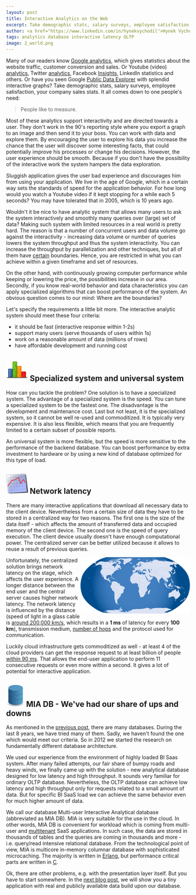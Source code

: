 ```yaml
---
layout: post
title: Interactive Analytics on the Web
excerpt: Take demographic stats, salary surveys, employee satisfaction, your company sales stats. It all comes down to one people's need - People like to measure.
author: <a href="https://www.linkedin.com/in/hynekvychodil">Hynek Vychodil</a>, <a href="http://cz.linkedin.com/pub/vladimir-makovsky/2a/141/141">Vladimir Makovsky</a>
tags: analytics database interactive latency OLTP
image: 2_world.png
---
```

<p>
Many of our readers know <a href="http://www.google.com/analytics/">Google analytics</a>, which gives statistics about the website traffic, customer conversion and sales. Or Youtube (video) <a href="http://googleblog.blogspot.com/2008/03/insight-into-youtube-videos.html">analytics</a>, Twitter <a href="https://analytics.twitter.com/about">analytics</a>, Facebook <a href="https://developers.facebook.com/docs/platforminsights">Insights</a>, LinkedIn statistics and others. Or have you seen Google <a href="http://www.google.com/publicdata/directory">Public Data Explorer</a> with splendid interactive graphs? Take demographic stats, salary surveys, employee satisfaction, your company sales stats. It all comes down to one people's need: 

<blockquote>People like to measure.</blockquote>
</p>

<p>
Most of these analytics support interactivity and are directed towards a user. They don't work in the 90's reporting style where you export a graph to an image and then send it to your boss. You can work with data and explore them. By encouraging the user to explore his data you increase the chance that the user will discover some interesting facts, that could potentially improve his processes or change his decisions. However, the user experience should be smooth. Because if you don't have the possibility of the interactive work the system hampers the data exploration.
</p>
<p>Sluggish application gives the user bad experience and discourages him from using your application. We live in the age of Google, which in a certain way sets the standards of speed for the application behavior. For how long would you watch a Youtube video if it kept stopping for a while each 5 seconds? You may have tolerated that in 2005, which is 10 years ago.
</p>

<p>
Wouldn't it be nice to have analytic system that allows many users to ask the system interactively and smoothly many queries over (large) set of data? Making such system
with limited resources in a real world is pretty hard. The reason is that a number of concurrent users and data volume go against the interactivity - increasing data volume or number of queries lowers the system throughput and thus the system interactivity. You can increase the throughput by parallelization and other techniques, but all of them have <a href="http://en.wikipedia.org/wiki/Amdahl%27s_law">certain</a> boundaries. Hence, you are restricted in what you can achieve within a given timeframe and set of resources.
</p>

<p>On the other hand, with continuously growing computer performance while keeping or lowering the price, the possibilities increase in our area. Secondly, if you know real-world behavior and data characteristics you can apply specialized algorithms that can boost performance of the system. An obvious question comes to our mind: Where are the boundaries?
</p>

<p>Let's specify the requirements a little bit more. The interactive analytic system should meet these four criteria:
<ul>
	<li>it should be fast (interactive response within 1-2s)</li>
	<li>support many users (serve thousands of users within 1s)</li>
	<li>work on a reasonable amount of data (millions of rows)</li>
	<li>have affordable development and running cost</li>
</ul>

<h2><img src="/img/posts/2_analytic.png"> Specialized system and universal system</h2>

<p>
How can you tackle the problem? One solution is to have a specialized system.
The advantage of a specialized system is the speed. You can tune a specialized
system to be the fastest one. The disadvantage is the development and maintenance
cost. Last but not least, it is the specialized system, so it cannot be well re-used
and commoditized. It is typically very expensive. It is also less flexible,
which means that you are frequently limited to a certain subset of possible reports.
</p>

<p>An universal system is more flexible, but the speed is more sensitive to the performance
of the backend database. You can boost performance by extra investment to hardware
or by using a new kind of database optimized for this type of load.
</p>

<h2><img src="/img/posts/2_latency.png"> Network latency</h2>

<p>
There are many interactive applications that download all necessary data to the client device.
Nevertheless from a certain size of data they have to be stored in a centralized way for two reasons.
The first one is the size of the data itself - which affects the amount of transferred data
and occupied memory of the client device. The second one is the speed of query execution.
The client device usually doesn't have enough computational power.
The centralized server can be better utilized because it allows to reuse
a result of previous queries.
</p>

<p>
<img src="/img/posts/2_world.png" align="right">
Unfortunately, the centralized solution brings network latency on the stage,
which affects the user experience.
A longer distance between the end user and the central server causes higher network latency.
The network latency is influenced by the distance (speed of light in a glass cable
is <a href="http://en.wikipedia.org/wiki/Velocity_factor">around 200,000 km/s</a>,
which results in a <b>1 ms</b> of latency for every <b>100 km</b>),
transmission medium, <a href="http://en.wikipedia.org/wiki/Hop_%28networking%29">
number of hops</a> and the protocol used for communication.
</p>

<p>
Luckily cloud infrastructure gets commoditized as well - at least 4 of the cloud
providers can get the response request to at least billion of people <a href="https://cloudharmony.com/speedtest">within 90 ms</a>.
That allows the end-user application to perform 11 consecutive requests or even more within a second.
It gives a lot of potential for interactive application.
</p>

<h2><img src="/img/posts/1_database.png"> MIA DB - We've had our share of ups and downs</h2>

<p>
As mentioned in the <a href="{{page.previous.url}}">previous post</a>,
there are many databases. During the last 8 years, we have tried many of them.
Sadly, we haven't found the one which would meet our criteria.
So in 2012 we started the research on fundamentally different database architecture.
</p>

<p>
We used our experience from the environment of highly loaded BI Saas system.
After many failed attempts, our fair share of bumpy roads and heavy winds,
we finally came up with the solution - new analytical database designed for low latency
and high throughput. It sounds very familiar for ordinary OLTP database.
Nevertheless, the OLTP database can achieve low latency and high throughput
only for requests related to a small amount of data. But for specific BI
SaaS load we can achieve the same behavior even for much higher amount of data.
</p>

<p>
We call our database Multi-user Interactive Analytical database (abbreviated as MIA DB).
MIA is very suitable for the use in the cloud. In other words, MIA DB is convenient
for workload which is coming from multi-user and <a href="http://en.wikipedia.org/wiki/Multitenancy">multitenant</a>
SaaS applications. In such case, the data are stored in thousands of tables
and the queries are coming in thousands and more - i.e. query/read intensive
relational database. From the technological point of view, MIA is multicore in-memory columnar
database with sophisticated microcaching. The majority is written in
<a href="http://www.erlang.org/">Erlang,</a> but performance critical parts are written in
<a href="http://en.wikipedia.org/wiki/C_%28programming_language%29">C</a>.
</p>


<p>
Ok, there are other problems, e.g. with the presentation layer itself. But you have to start somewhere.
In the <a href="{{page.next.url}}">next blog post</a>,  we will show you a tiny application
with real and publicly available data
build upon our database.
</p>
